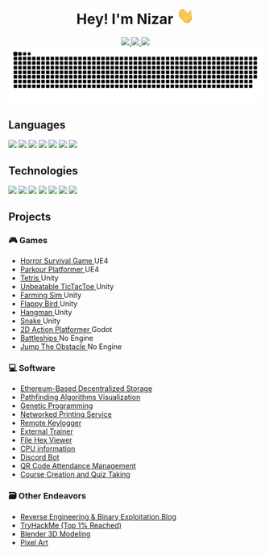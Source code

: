 <div align="center">
  <h1 align="center">Hey! I'm Nizar <img width="35" src="https://github.com/1999AZZAR/1999AZZAR/blob/main/resources/img/waving.gif"> </h1>
  <a href="https://www.linkedin.com/in/mohamad-nizar-daouk/"> <img src="https://img.shields.io/badge/-LinkedIn-blue?logo=linkedin&logoColor=white"> <a/>
  <a href="https://leetcode.com/mnsd2/"> <img src="https://img.shields.io/badge/-Leetcode-blue?logo=leetcode&logoColor=white"> <a/>
  <a href="mailto:mnsd2@protonmail.com"> <img src="https://img.shields.io/badge/-Email-blue?logo=protonmail&logoColor=white"> <a/>

</div>

<div align="center">
  <a href="https://1999azzar.github.io/1999AZZAR/">
  <img  src="https://github.com/1999AZZAR/1999AZZAR/blob/main/resources/img/grid-snake.svg"
       alt="snake" /></a>
</div>

<div>
  <h2> Languages </h2>
  <img src="https://img.shields.io/badge/-C++-blue?logo=cplusplus&logoColor=white">
  <img src="https://img.shields.io/badge/-C%23-blue?logo=csharp&logoColor=white">
  <img src="https://img.shields.io/badge/-Java-blue?logo=java&logoColor=white">
  <img src="https://img.shields.io/badge/-Python-blue?logo=python&logoColor=white">
  <img src="https://img.shields.io/badge/-Blueprints-blue?ogoColor=white">
  <img src="https://img.shields.io/badge/-Assembly-blue?ogoColor=white">
  <img src="https://img.shields.io/badge/-GDScript-blue?ogoColor=white">
</div>

<div>
  <h2> Technologies </h2>
  <img src="https://img.shields.io/badge/-Unreal%20Engine-blue?logo=unreal-engine&logoColor=white">
  <img src="https://img.shields.io/badge/-Unity-blue?logo=unity">
  <img src="https://img.shields.io/badge/-Godot-blue?logo=godot-engine&logoColor=white">
  <img src="https://img.shields.io/badge/-Git-blue?logo=git&logoColor=white">
  <img src="https://img.shields.io/badge/-Perforce-blue?logo=csharp&logoColor=white">
  <img src="https://img.shields.io/badge/-Windows-blue?logo=windows&logoColor=white">
  <img src="https://img.shields.io/badge/-Linux-blue?logo=linux&logoColor=white">
</div>

<h2> Projects </h2>
<div>
  <h3> 🎮 Games </h3>
  <ul>
    <li> <a href="https://github.com/Nizar1999/Manneken"> Horror Survival Game </a> UE4 </li>
    <li> <a href="https://github.com/Nizar1999/Expl01t"> Parkour Platformer </a> UE4 </li>
    <li> <a href="https://github.com/Nizar1999/Yet-Another-Tetris-Clone"> Tetris </a> Unity</li>
    <li> <a href="https://github.com/Nizar1999/Unbeatable-TicTacToe"> Unbeatable TicTacToe </a> Unity</li>
    <li> <a href="https://github.com/Nizar1999/Farming-Sim"> Farming Sim </a> Unity</li>
    <li> <a href="https://github.com/Nizar1999/Yet-Another-Flappy-Bird-Clone"> Flappy Bird </a> Unity</li>
    <li> <a href="https://github.com/Nizar1999/Yet-Another-Hangman-Clone"> Hangman </a> Unity</li>
    <li> <a href="https://github.com/Nizar1999/Yet-Another-Snake-Clone"> Snake </a> Unity</li>
    <li> <a href="https://github.com/Nizar1999/Captain-Clown-Nose"> 2D Action Platformer </a> Godot</li>
    <li> <a href="https://github.com/Nizar1999/Codeships"> Battleships </a> No Engine</li>
    <li> <a href="https://github.com/Nizar1999/Glitch-Hop"> Jump The Obstacle </a> No Engine</li>
  </ul>
</div>

<div>
<h3> 💻 Software </h3>
   <ul>
    <li> <a href="https://github.com/Nizar1999/OmniCache"> Ethereum-Based Decentralized Storage </a> </li>
    <li> <a href="https://github.com/Nizar1999/Pathfinding-Algorithms"> Pathfinding Algorithms Visualization</a> </li>
    <li> <a href="https://github.com/Nizar1999/Genetic-Guessing"> Genetic Programming</a> </li>
    <li> <a href="https://github.com/Nizar1999/NetPrint"> Networked Printing Service </a> </li>
    <li> <a href="https://github.com/Nizar1999/Remote-Keylogger"> Remote Keylogger </a> </li>
    <li> <a href="https://github.com/Nizar1999/ACTrainer"> External Trainer </a> </li>
    <li> <a href="https://github.com/Nizar1999/HexeQt"> File Hex Viewer </a> </li>
    <li> <a href="https://github.com/Nizar1999/CPUINFO"> CPU information </a> </li>
    <li> <a href="https://github.com/Nizar1999/Neezbot"> Discord Bot </a> </li>
    <li> <a href="https://github.com/Nizar1999/Shusseki"> QR Code Attendance Management</a> </li>
    <li> <a href="https://github.com/Nizar1999/DigiLearn"> Course Creation and Quiz Taking</a> </li>
  </ul>
</div>

<div>
<h3> 🗃️ Other Endeavors </h3>
   <ul>
    <li> <a href="https://rewithme.weebly.com/"> Reverse Engineering & Binary Exploitation Blog </a> </li>
    <li> <a href="https://tryhackme.com/p/Neez"> TryHackMe (Top 1% Reached) </a> </li>
    <li> <a href="https://github.com/Nizar1999/Blender-Projects"> Blender 3D Modeling </a> </li>
    <li> <a href="https://github.com/Nizar1999/Pixel-Art-Projects"> Pixel Art </a> </li>
  </ul>
</div>
